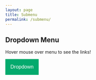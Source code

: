 ```yaml
---
layout: page
title: Submenu
permalink: /submenu/
---
```


<html>
<head>
<style>
.dropbtn {
  background-color: #04AA6D;
  color: white;
  padding: 16px;
  font-size: 16px;
  border: none;
}
.dropdown {
  position: relative;
  display: inline-block;
}
.dropdown-content {
  display: none;
  position: absolute;
  background-color: #3e8e41;
  min-width: 160px;
  box-shadow: 0px 8px 16px 0px rgba(0,0,0,0.2);
  z-index: 1;
}
.dropdown-content a {
  color: black;
  padding: 12px 16px;
  text-decoration: none;
  display: block;
}
.dropdown-content a:hover {background-color: #3e8e41;}
.dropdown:hover .dropdown-content {display: block;}
.dropdown:hover .dropbtn {background-color: #3e8e41;}
</style>
</head>
<body>

<h2>Dropdown Menu</h2>
<p>Hover mouse over menu to see the links!</p>

<div class="dropdown">
  <button class="dropbtn">Dropdown</button>
  <div class="dropdown-content">
    <a href="{{site.baseurl}}/submenu/js-trial-and-error">JS Table</a>
    <a href="#">Link 2</a>
    <a href="#">Link 3</a>
  </div>
</div>

</body>
</html>